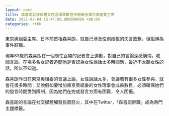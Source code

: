 ```yaml
---
layout: post
title: 森喜朗就涉歧視女性言論致歉但拒絕辭去東京奧組委主席
date: 2021-02-04 15:44:08.000000000 +08:00
categories: rthk
---
```


東京奧組委主席、日本前首相森喜朗，就自己涉及性別歧視的失言致歉，但拒絕為事件辭職。

現年83歲的森喜朗在一個匆忙召開的記者會上道歉，對自己的言論深感懊悔，收回言論。在場多名女記者追問他是否認為女性說話太多時回應，最近不太聽女性的話，所以不知道。

森喜朗昨日在東京奧組委的會議上說，女性說話太多，會議若有很多女性參與，就會花很多時間；又說假如要增加東京奧組委的女性理事會成員數目，必須確保她們的發言時間受到限制，因為她們在完成發言方面有困難，令人困擾。

森喜朗的言論在社交媒體觸發民眾怒火，其中在Twitter，「森喜朗辭職」成為熱門主題標籤。
